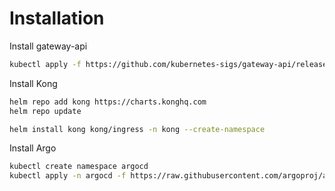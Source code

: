 





# Installation 


Install gateway-api
```bash
kubectl apply -f https://github.com/kubernetes-sigs/gateway-api/releases/download/v1.1.0/standard-install.yaml
```

Install Kong
```bash
helm repo add kong https://charts.konghq.com
helm repo update

helm install kong kong/ingress -n kong --create-namespace
```

Install Argo
```bash
kubectl create namespace argocd
kubectl apply -n argocd -f https://raw.githubusercontent.com/argoproj/argo-cd/stable/manifests/install.yaml
```

